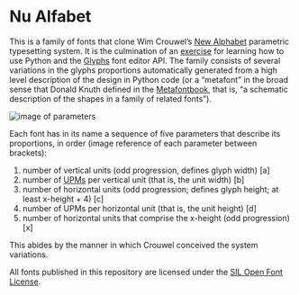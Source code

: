 # Nu Alfabet

This is a family of fonts that clone Wim Crouwel’s [New Alphabet](https://en.wikipedia.org/wiki/New_Alphabet) parametric typesetting system. It is the culmination of an [exercise](https://github.com/rdazvd/new-alphabet-generator) for learning how to use Python and the [Glyphs](https://glyphsapp.com/) font editor API. The family consists of several variations in the glyphs proportions automatically generated from a high level description of the design in Python code (or a “metafont” in the broad sense that Donald Knuth defined in the [Metafontbook](https://www.amazon.com/Metafont-Book-Donald-Knuth/dp/0201134446), that is, “a schematic description of the shapes in a family of related fonts”).

![image of parameters](https://github.com/rdazvd/nu-alfabet/blob/master/nu-alfabet-parameters.png)

Each font has in its name a sequence of five parameters that describe its proportions, in order (image reference of each parameter between brackets):  
1. number of vertical units (odd progression, defines glyph width) [a]
2. number of [UPMs](http://luc.devroye.org/ump.html) per vertical unit (that is, the unit width) [b]
3. number of horizontal units (odd progression; defines glyph height; at least x-height + 4) [c]
4. number of UPMs per horizontal unit (that is, the unit height) [d]
5. number of horizontal units that comprise the x-height (odd progression) [x]

This abides by the manner in which Crouwel conceived the system variations.

All fonts published in this repository are licensed under the [SIL Open Font License](http://scripts.sil.org/cms/scripts/page.php?site_id=nrsi&id=OFL).
